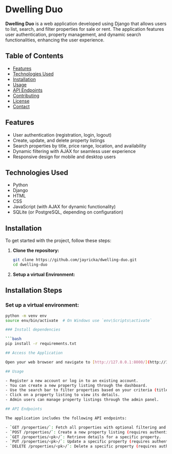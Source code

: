 # Dwelling Duo

**Dwelling Duo** is a web application developed using Django that allows users to list, search, and filter properties for sale or rent. The application features user authentication, property management, and dynamic search functionalities, enhancing the user experience.

## Table of Contents

- [Features](#features)
- [Technologies Used](#technologies-used)
- [Installation](#installation)
- [Usage](#usage)
- [API Endpoints](#api-endpoints)
- [Contributing](#contributing)
- [License](#license)
- [Contact](#contact)

## Features

- User authentication (registration, login, logout)
- Create, update, and delete property listings
- Search properties by title, price range, location, and availability
- Dynamic filtering with AJAX for seamless user experience
- Responsive design for mobile and desktop users

## Technologies Used

- Python
- Django
- HTML
- CSS
- JavaScript (with AJAX for dynamic functionality)
- SQLite (or PostgreSQL, depending on configuration)

## Installation

To get started with the project, follow these steps:

1. **Clone the repository:**

   ```bash
   git clone https://github.com/jayricka/dwelling-duo.git
   cd dwelling-duo
2. **Setup a virtual Environment:**

## Installation Steps

### Set up a virtual environment:

```bash
python -m venv env
source env/bin/activate  # On Windows use `env\Scripts\activate`

### Install dependencies

```bash
pip install -r requirements.txt

## Access the Application

Open your web browser and navigate to [http://127.0.0.1:8000/](http://127.0.0.1:8000/).

## Usage

- Register a new account or log in to an existing account.
- You can create a new property listing through the dashboard.
- Use the search bar to filter properties based on your criteria (title, price range, location, availability).
- Click on a property listing to view its details.
- Admin users can manage property listings through the admin panel.

## API Endpoints

The application includes the following API endpoints:

- `GET /properties/`: Fetch all properties with optional filtering and sorting parameters.
- `POST /properties/`: Create a new property listing (requires authentication).
- `GET /properties/<pk>/`: Retrieve details for a specific property.
- `PUT /properties/<pk>/`: Update a specific property (requires authentication).
- `DELETE /properties/<pk>/`: Delete a specific property (requires authentication).



